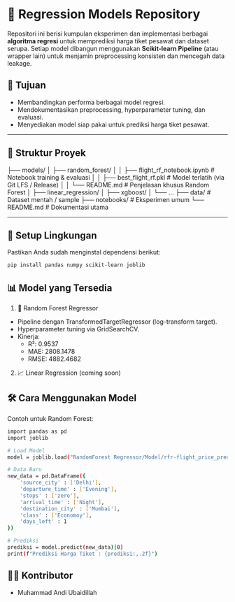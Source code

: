 # 🧠 Regression Models Repository

Repositori ini berisi kumpulan eksperimen dan implementasi berbagai **algoritma regresi** untuk memprediksi harga tiket pesawat dan dataset serupa. Setiap model dibangun menggunakan **Scikit-learn Pipeline** (atau wrapper lain) untuk menjamin preprocessing konsisten dan mencegah data leakage.  

## 🚀 Tujuan
- Membandingkan performa berbagai model regresi.
- Mendokumentasikan preprocessing, hyperparameter tuning, dan evaluasi.
- Menyediakan model siap pakai untuk prediksi harga tiket pesawat.

---

## 📂 Struktur Proyek
├── models/
│ ├── random_forest/
│ │ ├── flight_rf_notebook.ipynb # Notebook training & evaluasi
│ │ ├── best_flight_rf.pkl # Model terlatih (via Git LFS / Release)
│ │ └── README.md # Penjelasan khusus Random Forest
│ ├── linear_regression/
│ ├── xgboost/
│ └── ...
├── data/ # Dataset mentah / sample
├── notebooks/ # Eksperimen umum
└── README.md # Dokumentasi utama

---

## 🔧 Setup Lingkungan
Pastikan Anda sudah menginstal dependensi berikut:

```bash
pip install pandas numpy scikit-learn joblib
```

## 📊 Model yang Tersedia
1. 🌲 Random Forest Regressor
  - Pipeline dengan TransformedTargetRegressor (log-transform target).
  - Hyperparameter tuning via GridSearchCV.
  - Kinerja:
    - R²: 0.9537
    - MAE: 2808.1478
    - RMSE: 4882.4682

2. 📈 Linear Regression (coming soon)

## 🛠️ Cara Menggunakan Model
Contoh untuk Random Forest:
```bash
import pandas as pd
import joblib

# Load Model 
model = joblib.load("RandomForest Regressor/Model/rfr-flight_price_prediction.pkl")

# Data Baru
new_data = pd.DataFrame({
    'source_city' : ['Delhi'],
    'departure_time' : ['Evening'],
    'stops' : ['zero'],
    'arrival_time' : ['Night'],
    'destination_city' : ['Mumbai'],
    'class' : ['Economoy'],
    'days_left' : 1 
})

# Prediksi
prediksi = model.predict(new_data)[0]
print(f"Prediksi Harga Tiket : {prediksi:,.2f}")
```

## 🧑‍💻 Kontributor
- Muhammad Andi Ubaidillah